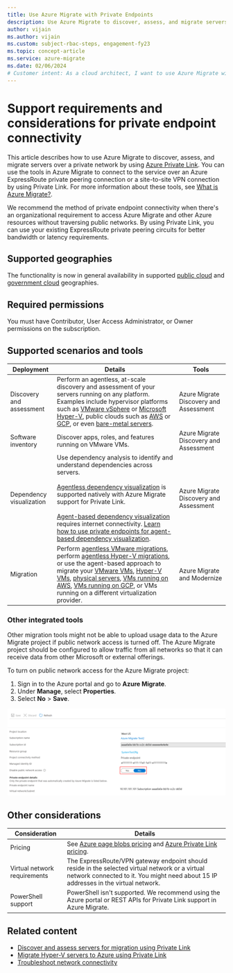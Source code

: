 ```yaml
---
title: Use Azure Migrate with Private Endpoints
description: Use Azure Migrate to discover, assess, and migrate servers by using Azure Private Link.
author: vijain
ms.author: vijain
ms.custom: subject-rbac-steps, engagement-fy23
ms.topic: concept-article
ms.service: azure-migrate
ms.date: 02/06/2024
# Customer intent: As a cloud architect, I want to use Azure Migrate with private endpoints so that I can securely discover, assess, and migrate servers without relying on public networks.
---
```


# Support requirements and considerations for private endpoint connectivity

This article describes how to use Azure Migrate to discover, assess, and migrate servers over a private network by using [Azure Private Link](../private-link/private-endpoint-overview.md). You can use the tools in Azure Migrate to connect to the service over an Azure ExpressRoute private peering connection or a site-to-site VPN connection by using Private Link. For more information about these tools, see [What is Azure Migrate?](migrate-services-overview.md).

We recommend the method of private endpoint connectivity when there's an organizational requirement to access Azure Migrate and other Azure resources without traversing public networks. By using Private Link, you can use your existing ExpressRoute private peering circuits for better bandwidth or latency requirements.

## Supported geographies

The functionality is now in general availability in supported [public cloud](supported-geographies.md#public-cloud) and [government cloud](supported-geographies.md#azure-government) geographies.

## Required permissions

You must have Contributor, User Access Administrator, or Owner permissions on the subscription.

## Supported scenarios and tools

Deployment | Details | Tools
--- | --- | ---
Discovery and assessment | Perform an agentless, at-scale discovery and assessment of your servers running on any platform. Examples include hypervisor platforms such as [VMware vSphere](./tutorial-discover-vmware.md) or [Microsoft Hyper-V](./tutorial-discover-hyper-v.md), public clouds such as [AWS](./tutorial-discover-aws.md) or [GCP](./tutorial-discover-gcp.md), or even [bare-metal servers](./tutorial-discover-physical.md). | Azure Migrate Discovery and Assessment
Software inventory | Discover apps, roles, and features running on VMware VMs. | Azure Migrate Discovery and Assessment
Dependency visualization | Use dependency analysis to identify and understand dependencies across servers. <br/><br/> [Agentless dependency visualization](./how-to-create-group-machine-dependencies-agentless.md) is supported natively with Azure Migrate support for Private Link. <br/><br/>[Agent-based dependency visualization](./how-to-create-group-machine-dependencies.md) requires internet connectivity. [Learn how to use private endpoints for agent-based dependency visualization](/azure/azure-monitor/logs/private-link-security). | Azure Migrate Discovery and Assessment
Migration | Perform [agentless VMware migrations](./tutorial-migrate-vmware.md), perform [agentless Hyper-V migrations](./tutorial-migrate-hyper-v.md), or use the agent-based approach to migrate your [VMware VMs](./tutorial-migrate-vmware-agent.md), [Hyper-V VMs](./tutorial-migrate-physical-virtual-machines.md), [physical servers](./tutorial-migrate-physical-virtual-machines.md), [VMs running on AWS](./tutorial-migrate-aws-virtual-machines.md), [VMs running on GCP](./tutorial-migrate-gcp-virtual-machines.md), or VMs running on a different virtualization provider. | Azure Migrate and Modernize

### Other integrated tools

Other migration tools might not be able to upload usage data to the Azure Migrate project if public network access is turned off. The Azure Migrate project should be configured to allow traffic from all networks so that it can receive data from other Microsoft or external offerings.

To turn on public network access for the Azure Migrate project:

1. Sign in to the Azure portal and go to **Azure Migrate**.
1. Under **Manage**, select **Properties**.
1. Select **No** > **Save**.

![Screenshot that shows the toggle for changing the network access mode.](./media/how-to-use-azure-migrate-with-private-endpoints/migration-project-properties.png)

## Other considerations

Consideration | Details
--- | ---
Pricing | See [Azure page blobs pricing](https://azure.microsoft.com/pricing/details/storage/page-blobs/) and [Azure Private Link pricing](https://azure.microsoft.com/pricing/details/private-link/).
Virtual network requirements | The ExpressRoute/VPN gateway endpoint should reside in the selected virtual network or a virtual network connected to it. You might need about 15 IP addresses in the virtual network.
PowerShell support | PowerShell isn't supported. We recommend using the Azure portal or REST APIs for Private Link support in Azure Migrate.

## Related content

- [Discover and assess servers for migration using Private Link](discover-and-assess-using-private-endpoints.md)
- [Migrate Hyper-V servers to Azure using Private Link](migrate-servers-to-azure-using-private-link.md)
- [Troubleshoot network connectivity](troubleshoot-network-connectivity.md)
